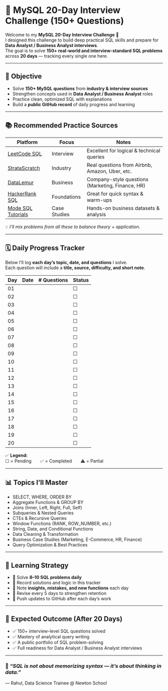 # 🧠 MySQL 20-Day Interview Challenge (150+ Questions)

Welcome to my **MySQL 20-Day Interview Challenge** 🚀  
I designed this challenge to build deep practical SQL skills and prepare for **Data Analyst / Business Analyst interviews**.  
The goal is to solve **150+ real-world and interview-standard SQL problems** across **20 days** — tracking every single one here.

---

## 🎯 Objective

- Solve **150+ MySQL questions** from **industry & interview sources**
- Strengthen concepts used in **Data Analyst / Business Analyst** roles
- Practice clean, optimized SQL with explanations
- Build a **public GitHub record** of daily progress and learning

---

## 📚 Recommended Practice Sources

| Platform | Focus | Notes |
|-----------|--------|-------|
| [LeetCode SQL](https://leetcode.com/problemset/database/) | Interview | Excellent for logical & technical queries |
| [StrataScratch](https://www.stratascratch.com/) | Industry | Real questions from Airbnb, Amazon, Uber, etc. |
| [DataLemur](https://datalemur.com/questions) | Business | Company-style questions (Marketing, Finance, HR) |
| [HackerRank SQL](https://www.hackerrank.com/domains/sql) | Foundations | Great for quick syntax & warm-ups |
| [Mode SQL Tutorials](https://mode.com/sql-tutorial/) | Case Studies | Hands-on business datasets & analysis |

💡 *I’ll mix problems from all these to balance theory + application.*

---

## 🗓️ Daily Progress Tracker

Below I’ll log **each day’s topic, date, and questions** I solve.  
Each question will include a **title, source, difficulty, and short note**.

| Day | Date | # Questions |  Status |
|-----|------|--------------|---------|
| 01 |  |  | ☐ |
| 02 |  |  | ☐ |
| 03 |  |  | ☐ |
| 04 |  |  | ☐ |
| 05 |  |  | ☐ |
| 06 |  |  | ☐ |
| 07 |  |  | ☐ |
| 08 |  |  | ☐ |
| 09 |  |  | ☐ |
| 10 |  |  | ☐ |
| 11 |  |  | ☐ |
| 12 |  |  | ☐ |
| 13 |  |  | ☐ |
| 14 |  |  | ☐ |
| 15 |  |  | ☐ |
| 16 |  |  | ☐ |
| 17 |  |  | ☐ |
| 18 |  |  | ☐ |
| 19 |  |  | ☐ |
| 20 |  |  | ☐ |

✅ **Legend:**  
☐ = Pending  ✅ = Completed  ⚠️ = Partial

---

## 📊 Topics I’ll Master

- SELECT, WHERE, ORDER BY  
- Aggregate Functions & GROUP BY  
- Joins (Inner, Left, Right, Full, Self)  
- Subqueries & Nested Queries  
- CTEs & Recursive Queries  
- Window Functions (RANK, ROW_NUMBER, etc.)  
- String, Date, and Conditional Functions  
- Data Cleaning & Transformation  
- Business Case Studies (Marketing, E-Commerce, HR, Finance)  
- Query Optimization & Best Practices  

---

## 🧠 Learning Strategy

- 🔸 Solve **8–10 SQL problems daily**
- 🔸 Record solutions and logic in this tracker
- 🔸 Note **insights, mistakes, and new functions** each day
- 🔸 Revise every 5 days to strengthen retention
- 🔸 Push updates to GitHub after each day’s work

---

## 🏁 Expected Outcome (After 20 Days)

- ✅ 150+ interview-level SQL questions solved  
- ✅ Mastery of analytical query writing  
- ✅ A public portfolio of SQL problem-solving  
- ✅ Full readiness for Data Analyst / Business Analyst interviews  

---

### 🧩 *“SQL is not about memorizing syntax — it’s about thinking in data.”*  
— Rahul, Data Science Trainee @ Newton School
